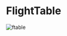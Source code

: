 # FlightTable

![ftable](https://user-images.githubusercontent.com/85548309/165085623-e9c97dbc-6b3a-4a75-b881-fbab37ce919a.PNG)
